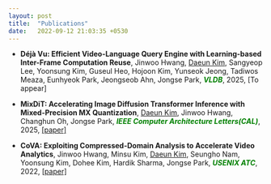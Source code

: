 ```yaml
---
layout: post
title:  "Publications"
date:   2022-09-12 21:03:35 +0530
---
```

- **Déjà Vu: Efficient Video-Language Query Engine with Learning-based Inter-Frame Computation Reuse**, Jinwoo Hwang, <U>Daeun Kim</U>, Sangyeop Lee, Yoonsung Kim, Guseul Heo, Hojoon Kim, Yunseok Jeong, Tadiwos Meaza, Eunhyeok Park, Jeongseob Ahn, Jongse Park, <span style="color: green"><em>**VLDB**</em></span>, 2025, [To appear]
<!--  -->
- **MixDiT: Accelerating Image Diffusion Transformer Inference with Mixed-Precision MX Quantization**, <U>Daeun Kim</U>, Jinwoo Hwang, Changhun Oh, Jongse Park, <span style="color: green"><em>**IEEE Computer Architecture Letters(CAL)**</em></span>, 2025, [[paper]][mixdit]
<!--  -->
- **CoVA: Exploiting Compressed-Domain Analysis to Accelerate Video Analytics**, Jinwoo Hwang, Minsu Kim, <U>Daeun Kim</U>, Seungho Nam, Yoonsung Kim, Dohee Kim, Hardik Sharma, Jongse Park, <span style="color: green"><em>**USENIX ATC**</em></span>, 2022, [[paper]][atc] 

[atc]: https://www.usenix.org/system/files/atc22-hwang.pdf
[mixdit]: https://arxiv.org/abs/2504.08398
